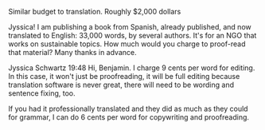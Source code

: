 Similar budget to translation. Roughly $2,000 dollars

Jyssica! I am publishing a book from Spanish, already published, and now  translated to English: 33,000 words, by several authors. It's for an NGO that works on sustainable topics. How much would you charge to proof-read that material? Many thanks in advance.

Jyssica Schwartz  19:48
 Hi, Benjamin. I charge 9 cents per word for editing. In this case, it won't just be proofreading, it will be full editing because translation software is never great, there will need to be wording and sentence fixing, too.

  If you had it professionally translated and they did as much as they could for grammar, I can do 6 cents per word for copywriting and proofreading.
